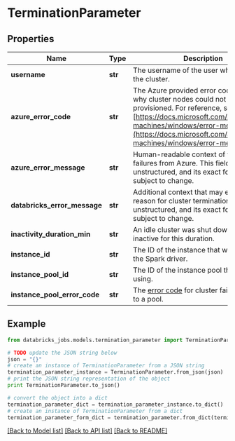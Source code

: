 # TerminationParameter


## Properties
Name | Type | Description | Notes
------------ | ------------- | ------------- | -------------
**username** | **str** | The username of the user who terminated the cluster. | [optional] 
**azure_error_code** | **str** | The Azure provided error code describing why cluster nodes could not be provisioned. For reference, see: [https://docs.microsoft.com/azure/virtual-machines/windows/error-messages](https://docs.microsoft.com/azure/virtual-machines/windows/error-messages). | [optional] 
**azure_error_message** | **str** | Human-readable context of various failures from Azure. This field is unstructured, and its exact format is subject to change. | [optional] 
**databricks_error_message** | **str** | Additional context that may explain the reason for cluster termination. This field is unstructured, and its exact format is subject to change. | [optional] 
**inactivity_duration_min** | **str** | An idle cluster was shut down after being inactive for this duration. | [optional] 
**instance_id** | **str** | The ID of the instance that was hosting the Spark driver. | [optional] 
**instance_pool_id** | **str** | The ID of the instance pool the cluster is using. | [optional] 
**instance_pool_error_code** | **str** | The [error code](https://docs.microsoft.com/azure/databricks/dev-tools/api/latest/clusters#clusterterminationreasonpoolclusterterminationcode) for cluster failures specific to a pool. | [optional] 

## Example

```python
from databricks_jobs.models.termination_parameter import TerminationParameter

# TODO update the JSON string below
json = "{}"
# create an instance of TerminationParameter from a JSON string
termination_parameter_instance = TerminationParameter.from_json(json)
# print the JSON string representation of the object
print TerminationParameter.to_json()

# convert the object into a dict
termination_parameter_dict = termination_parameter_instance.to_dict()
# create an instance of TerminationParameter from a dict
termination_parameter_form_dict = termination_parameter.from_dict(termination_parameter_dict)
```
[[Back to Model list]](../README.md#documentation-for-models) [[Back to API list]](../README.md#documentation-for-api-endpoints) [[Back to README]](../README.md)


